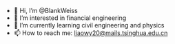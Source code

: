- 👋 Hi, I’m @BlankWeiss
- 👀 I’m interested in financial engineering
- 🌱 I’m currently learning civil engineering and physics
- 📫 How to reach me: liaowy20@mails.tsinghua.edu.cn 

<!---
BlankWeiss/BlankWeiss is a ✨ special ✨ repository because its `README.md` (this file) appears on your GitHub profile.
You can click the Preview link to take a look at your changes.
--->
